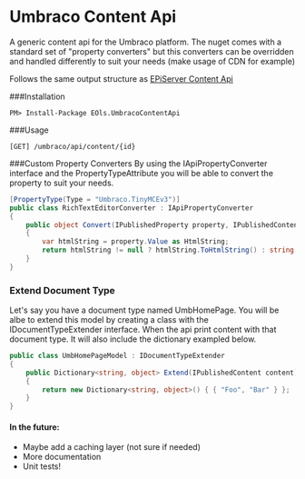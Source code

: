 # Umbraco Content Api
A generic content api for the Umbraco platform. The nuget comes with a standard set of "property converters" but this converters can be overridden and handled differently to suit your needs (make usage of CDN for example)

Follows the same output structure as [EPiServer Content Api](https://github.com/lillheaton/eols.EPiContentApi)

###Installation

    PM> Install-Package EOls.UmbracoContentApi

###Usage

    [GET] /umbraco/api/content/{id}

###Custom Property Converters
By using the IApiPropertyConverter interface and the PropertyTypeAttribute you will be able to convert the property to suit your needs.

```C#
[PropertyType(Type = "Umbraco.TinyMCEv3")]
public class RichTextEditorConverter : IApiPropertyConverter
{
    public object Convert(IPublishedProperty property, IPublishedContent owner)
    {
        var htmlString = property.Value as HtmlString;
        return htmlString != null ? htmlString.ToHtmlString() : string.Empty;
    }
}
```

### Extend Document Type
Let's say you have a document type named UmbHomePage. You will be albe to extend this model by creating a class with the IDocumentTypeExtender interface.
When the api print content with that document type. It will also include the dictionary exampled below.

```C#
public class UmbHomePageModel : IDocumentTypeExtender
{
    public Dictionary<string, object> Extend(IPublishedContent content)
    {
        return new Dictionary<string, object>() { { "Foo", "Bar" } };
    }
}
```

#### In the future:
 * Maybe add a caching layer (not sure if needed)
 * More documentation
 * Unit tests!